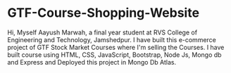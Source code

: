 # GTF-Course-Shopping-Website

Hi, Myself Aayush Marwah, a final year student at RVS College of Engineering and Technology, Jamshedpur. 
I have built this e-commerce project of GTF Stock Market Courses where I'm selling the Courses.
I have built course using HTML, CSS, JavaScript, Bootstrap, Node Js, Mongo db and Express and Deployed this project in Mongo Db Atlas.


